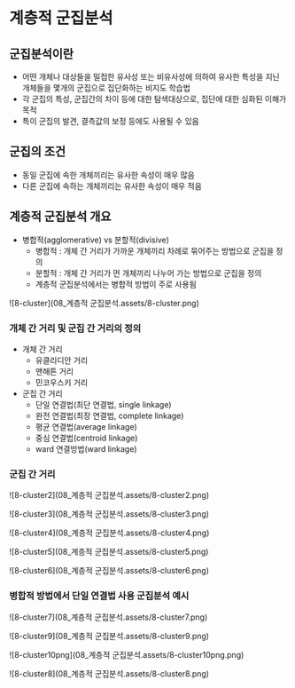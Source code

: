 # 계층적 군집분석

## 군집분석이란

* 어떤 개체나 대상들을 밀접한 유사성 또는 비유사성에 의하여 유사한 특성을 지닌 개체들을 몇개의 군집으로 집단화하는 비지도 학습법
* 각 군집의 특성, 군집간의 차이 등에 대한 탐색대상으로, 집단에 대한 심화된 이해가 목적
* 특이 군집의 발견, 결측값의 보정 등에도 사용될 수 있음

## 군집의 조건

* 동일 군집에 속한 개체끼리는 유사한 속성이 매우 많음
* 다른 군집에 속하는 개체끼리는 유사한 속성이 매우 적음

## 계층적 군집분석 개요

* 병합적(agglomerative) vs 분할적(divisive)
  * 병합적 : 개체 간 거리가 가까운 개체끼리 차례로 묶어주는 방법으로 군집을 정의
  * 분할적 : 개체 간 거리가 먼 개체끼리 나누어 가는 방법으로 군집을 정의
  * 계층적 군집분석에서는 병합적 방법이 주로 사용됨

![8-cluster](08_계층적 군집분석.assets/8-cluster.png)

### 개체 간 거리 및 군집 간 거리의 정의

* 개체 간 거리
  * 유클리디안 거리
  * 맨해튼 거리
  * 민코우스키 거리
* 군집 간 거리
  * 단일 연결법(최단 연결법, single linkage)
  * 완전 연결법(최장 연결법, complete linkage)
  * 평균 연결법(average linkage)
  * 중심 연결법(centroid linkage)
  * ward 연결방법(ward linkage)

### 군집 간 거리

![8-cluster2](08_계층적 군집분석.assets/8-cluster2.png)

![8-cluster3](08_계층적 군집분석.assets/8-cluster3.png)

![8-cluster4](08_계층적 군집분석.assets/8-cluster4.png)

![8-cluster5](08_계층적 군집분석.assets/8-cluster5.png)

![8-cluster6](08_계층적 군집분석.assets/8-cluster6.png)



### 병합적 방법에서 단일 연결법 사용 군집분석 예시

![8-cluster7](08_계층적 군집분석.assets/8-cluster7.png)

![8-cluster9](08_계층적 군집분석.assets/8-cluster9.png)

![8-cluster10png](08_계층적 군집분석.assets/8-cluster10png.png)

![8-cluster8](08_계층적 군집분석.assets/8-cluster8.png)

